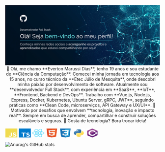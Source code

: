 <img src="https://github.com/EvertonMarussi/EvertonMarussi/blob/main/header2.png" alt="Mokkapps GitHub README header image">

<div align="center"> 👋 Olá, me chamo **Everton Marussi Dias**, tenho 19 anos e sou estudante de **Ciência da Computação**. Comecei minha jornada em tecnologia aos 15 anos, no curso técnico da **Etec Júlio de Mesquita**, onde descobri minha paixão por desenvolvimento de software. Atualmente sou **desenvolvedor Full Stack**, com experiência em **SaaS**, **IoT**, **Frontend, Backend e DevOps**. Trabalho com **Vue.js, Node.js, Express, Docker, Kubernetes, Ubuntu Server, gRPC, JWT**, seguindo práticas como **Clean Code, microserviços, API Gateway e UX/UI**. 🚀 Motivado por desafios que envolvem **tecnologia, inovação e impacto real**. Sempre em busca de aprender, compartilhar e construir soluções escaláveis e seguras. 💬 Gosta de tecnologia? Bora trocar ideia! </div>


  

<div style="display: inline_block"><br>
  <img align="center" alt="Rafa-Js" height="30" width="40" src="https://raw.githubusercontent.com/devicons/devicon/master/icons/javascript/javascript-plain.svg">
  <img align="center" alt="Rafa-Ts" height="30" width="40" src="https://raw.githubusercontent.com/devicons/devicon/master/icons/typescript/typescript-plain.svg">
  <img align="center" alt="Rafa-React" height="30" width="40" src="https://raw.githubusercontent.com/devicons/devicon/master/icons/react/react-original.svg">
  <img align="center" alt="Rafa-HTML" height="30" width="40" src="https://raw.githubusercontent.com/devicons/devicon/master/icons/html5/html5-original.svg">
  <img align="center" alt="Rafa-CSS" height="30" width="40" src="https://raw.githubusercontent.com/devicons/devicon/master/icons/css3/css3-original.svg">
  <img align="center" alt="Rafa-Python" height="30" width="40" src="https://raw.githubusercontent.com/devicons/devicon/master/icons/python/python-original.svg">
  <img align="center" alt="Rafa-Csharp" height="30" width="40" src="https://raw.githubusercontent.com/devicons/devicon/master/icons/csharp/csharp-original.svg">
</div>

![Anurag's GitHub stats](https://github-readme-stats.vercel.app/api?username=EvertonMarussi&show_icons=true&theme=tokyonight&count_private=true)
